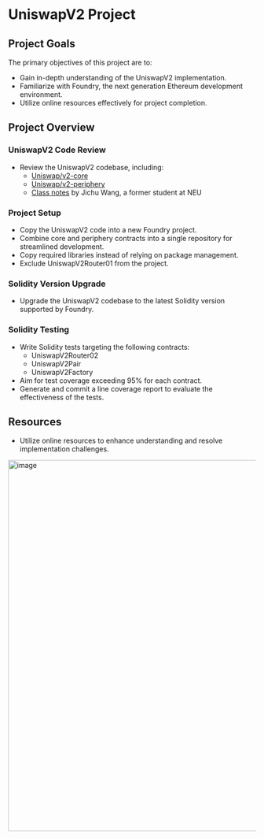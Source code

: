# UniswapV2 Project

## Project Goals

The primary objectives of this project are to:

- Gain in-depth understanding of the UniswapV2 implementation.
- Familiarize with Foundry, the next generation Ethereum development environment.
- Utilize online resources effectively for project completion.

## Project Overview

### UniswapV2 Code Review

- Review the UniswapV2 codebase, including:
  - [Uniswap/v2-core](https://github.com/Uniswap/v2-core)
  - [Uniswap/v2-periphery](https://github.com/Uniswap/v2-periphery)
  - [Class notes](https://drive.google.com/file/d/1nrstvabIItERQb-ilnnnlwSX49nQOIA8/view?usp=share_link) by Jichu Wang, a former student at NEU

### Project Setup

- Copy the UniswapV2 code into a new Foundry project.
- Combine core and periphery contracts into a single repository for streamlined development.
- Copy required libraries instead of relying on package management.
- Exclude UniswapV2Router01 from the project.

### Solidity Version Upgrade

- Upgrade the UniswapV2 codebase to the latest Solidity version supported by Foundry.

### Solidity Testing

- Write Solidity tests targeting the following contracts:
  - UniswapV2Router02
  - UniswapV2Pair
  - UniswapV2Factory
- Aim for test coverage exceeding 95% for each contract.
- Generate and commit a line coverage report to evaluate the effectiveness of the tests.

## Resources

- Utilize online resources to enhance understanding and resolve implementation challenges.

<img width="754" alt="image" src="https://user-images.githubusercontent.com/113825112/233853123-ba899743-a0e0-44b1-a283-9155bd39df78.png">

